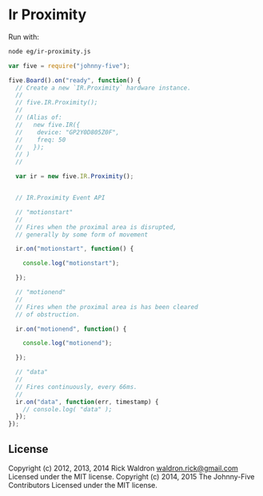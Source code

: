 # Ir Proximity

Run with:
```bash
node eg/ir-proximity.js
```


```javascript
var five = require("johnny-five");

five.Board().on("ready", function() {
  // Create a new `IR.Proximity` hardware instance.
  //
  // five.IR.Proximity();
  //
  // (Alias of:
  //   new five.IR({
  //    device: "GP2Y0D805Z0F",
  //    freq: 50
  //   });
  // )
  //

  var ir = new five.IR.Proximity();


  // IR.Proximity Event API

  // "motionstart"
  //
  // Fires when the proximal area is disrupted,
  // generally by some form of movement

  ir.on("motionstart", function() {

    console.log("motionstart");

  });

  // "motionend"
  //
  // Fires when the proximal area is has been cleared
  // of obstruction.

  ir.on("motionend", function() {

    console.log("motionend");

  });

  // "data"
  //
  // Fires continuously, every 66ms.
  //
  ir.on("data", function(err, timestamp) {
    // console.log( "data" );
  });
});

```









## License
Copyright (c) 2012, 2013, 2014 Rick Waldron <waldron.rick@gmail.com>
Licensed under the MIT license.
Copyright (c) 2014, 2015 The Johnny-Five Contributors
Licensed under the MIT license.
